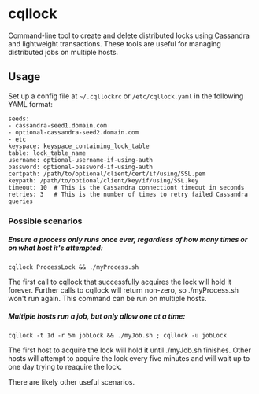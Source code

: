 cqllock
=======

Command-line tool to create and delete distributed locks using Cassandra and lightweight transactions. These tools are useful for managing distributed jobs on multiple hosts.

Usage
-----

Set up a config file at `~/.cqllockrc` or `/etc/cqllock.yaml` in the following YAML format:

```
seeds:
- cassandra-seed1.domain.com
- optional-cassandra-seed2.domain.com
- etc
keyspace: keyspace_containing_lock_table
table: lock_table_name
username: optional-username-if-using-auth
password: optional-password-if-using-auth
certpath: /path/to/optional/client/cert/if/using/SSL.pem
keypath: /path/to/optional/client/key/if/using/SSL.key
timeout: 10  # This is the Cassandra connectiont timeout in seconds
retries: 3   # This is the number of times to retry failed Cassandra queries
```

### Possible scenarios

##### Ensure a process only runs once ever, regardless of how many times or on what host it's attempted:
  ```
  cqllock ProcessLock && ./myProcess.sh
  ```

  The first call to cqllock that successfully acquires the lock will hold it forever. Further calls to cqllock will return non-zero, so ./myProcess.sh won't run again.
  This command can be run on multiple hosts.

##### Multiple hosts run a job, but only allow one at a time:
  ```
  cqllock -t 1d -r 5m jobLock && ./myJob.sh ; cqllock -u jobLock
  ```

  The first host to acquire the lock will hold it until ./myJob.sh finishes. Other hosts will attempt to acquire the lock every five minutes and will wait up to one day
  trying to reaquire the lock.

There are likely other useful scenarios.
